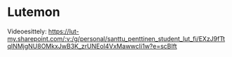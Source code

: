 # Lutemon
Videoesittely: https://lut-my.sharepoint.com/:v:/g/personal/santtu_penttinen_student_lut_fi/EXzJ9fTtqINMjgNU8OMkxJwB3K_zrUNEol4VxMawwcIi1w?e=scBIft
